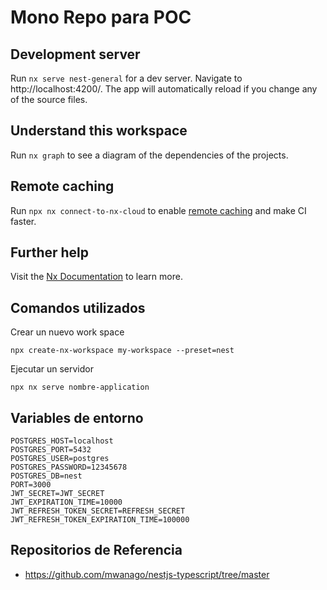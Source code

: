 # Mono Repo para POC

## Development server

Run `nx serve nest-general` for a dev server. Navigate to http://localhost:4200/. The app will automatically reload if you change any of the source files.

## Understand this workspace

Run `nx graph` to see a diagram of the dependencies of the projects.

## Remote caching

Run `npx nx connect-to-nx-cloud` to enable [remote caching](https://nx.app) and make CI faster.

## Further help

Visit the [Nx Documentation](https://nx.dev) to learn more.

## Comandos utilizados

Crear un nuevo work space

```
npx create-nx-workspace my-workspace --preset=nest
```

Ejecutar un servidor

```
npx nx serve nombre-application
```

## Variables de entorno

```
POSTGRES_HOST=localhost
POSTGRES_PORT=5432
POSTGRES_USER=postgres
POSTGRES_PASSWORD=12345678
POSTGRES_DB=nest
PORT=3000
JWT_SECRET=JWT_SECRET
JWT_EXPIRATION_TIME=10000
JWT_REFRESH_TOKEN_SECRET=REFRESH_SECRET
JWT_REFRESH_TOKEN_EXPIRATION_TIME=100000
```

## Repositorios de Referencia

- https://github.com/mwanago/nestjs-typescript/tree/master
